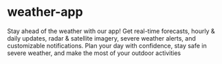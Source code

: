 # weather-app
Stay ahead of the weather with our app! Get real-time forecasts, hourly &amp; daily updates, radar &amp; satellite imagery, severe weather alerts, and customizable notifications. Plan your day with confidence, stay safe in severe weather, and make the most of your outdoor activities
